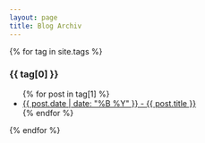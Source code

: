 ```yaml
---
layout: page
title: Blog Archiv
---
```


{% for tag in site.tags %}
  <h3>{{ tag[0] }}</h3>
  <ul>
    {% for post in tag[1] %}
      <li><a href="/blog{{post.url}}">{{ post.date | date: "%B %Y" }} - {{ post.title }}</a></li>
    {% endfor %}
  </ul>
{% endfor %}
